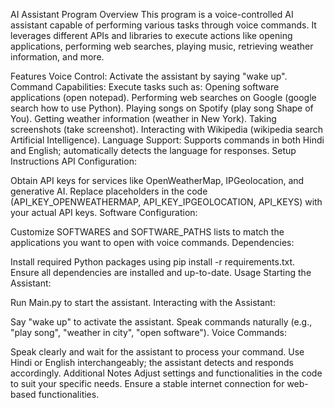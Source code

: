 AI Assistant Program
Overview
This program is a voice-controlled AI assistant capable of performing various tasks through voice commands. It leverages different APIs and libraries to execute actions like opening applications, performing web searches, playing music, retrieving weather information, and more.

Features
Voice Control: Activate the assistant by saying "wake up".
Command Capabilities: Execute tasks such as:
Opening software applications (open notepad).
Performing web searches on Google (google search how to use Python).
Playing songs on Spotify (play song Shape of You).
Getting weather information (weather in New York).
Taking screenshots (take screenshot).
Interacting with Wikipedia (wikipedia search Artificial Intelligence).
Language Support: Supports commands in both Hindi and English; automatically detects the language for responses.
Setup Instructions
API Configuration:

Obtain API keys for services like OpenWeatherMap, IPGeolocation, and generative AI.
Replace placeholders in the code (API_KEY_OPENWEATHERMAP, API_KEY_IPGEOLOCATION, API_KEYS) with your actual API keys.
Software Configuration:

Customize SOFTWARES and SOFTWARE_PATHS lists to match the applications you want to open with voice commands.
Dependencies:

Install required Python packages using pip install -r requirements.txt.
Ensure all dependencies are installed and up-to-date.
Usage
Starting the Assistant:

Run Main.py to start the assistant.
Interacting with the Assistant:

Say "wake up" to activate the assistant.
Speak commands naturally (e.g., "play song", "weather in city", "open software").
Voice Commands:

Speak clearly and wait for the assistant to process your command.
Use Hindi or English interchangeably; the assistant detects and responds accordingly.
Additional Notes
Adjust settings and functionalities in the code to suit your specific needs.
Ensure a stable internet connection for web-based functionalities.